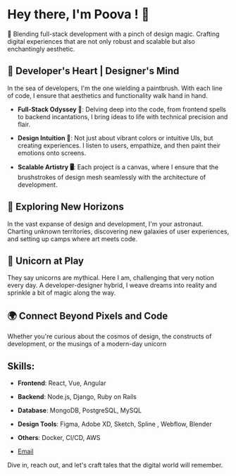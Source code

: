 # Hey there, I'm Poova ! 🚀

🌱 Blending full-stack development with a pinch of design magic. Crafting digital experiences that are not only robust and scalable but also enchantingly aesthetic.

## 🎨 Developer's Heart  | Designer's Mind 

In the sea of developers, I'm the one wielding a paintbrush. With each line of code, I ensure that aesthetics and functionality walk hand in hand. 

- **Full-Stack Odyssey 🌌**: Delving deep into the code, from frontend spells to backend incantations, I bring ideas to life with technical precision and flair.
  
- **Design Intuition 🎨**: Not just about vibrant colors or intuitive UIs, but creating experiences. I listen to users, empathize, and then paint their emotions onto screens.

- **Scalable Artistry 🖥**: Each project is a canvas, where I ensure that the brushstrokes of design mesh seamlessly with the architecture of development.

## 🌌 Exploring New Horizons

In the vast expanse of design and development, I'm your astronaut. Charting unknown territories, discovering new galaxies of user experiences, and setting up camps where art meets code.

## 🦄 Unicorn at Play

They say unicorns are mythical. Here I am, challenging that very notion every day. A developer-designer hybrid, I weave dreams into reality and sprinkle a bit of magic along the way.

## 🌍 Connect Beyond Pixels and Code

Whether you're curious about the cosmos of design, the constructs of development, or the musings of a modern-day unicorn

## Skills:

- **Frontend**: React, Vue, Angular
- **Backend**: Node.js, Django, Ruby on Rails
- **Database**: MongoDB, PostgreSQL, MySQL
- **Design Tools**:  Figma, Adobe XD, Sketch, Spline , Webflow, Blender
- **Others**:  Docker, CI/CD, AWS

- [Email](poovasokan@gmail.com)

Dive in, reach out, and let's craft tales that the digital world will remember.



<!---
POOVASOKAN/POOVASOKAN is a ✨ special ✨ repository because its `README.md` (this file) appears on your GitHub profile.
You can click the Preview link to take a look at your changes.
--->
